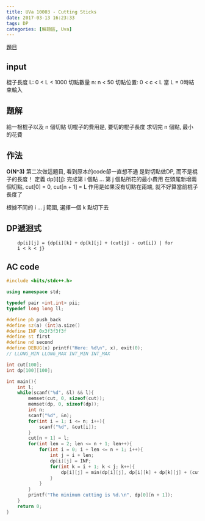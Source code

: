 ```yaml
---
title: UVa 10003 - Cutting Sticks
date: 2017-03-13 16:23:33
tags: DP
categories: [解題區, Uva]
---
```


[題目](https://uva.onlinejudge.org/index.php?option=com_onlinejudge&Itemid=8&category=12&page=show_problem&problem=944)

## input
棍子長度 L: 0 < L < 1000
切點數量 n: n < 50
切點位置: 0 < c < L
當 L = 0時結束輸入

## 題解
給一根棍子以及 n 個切點
切棍子的費用是, 要切的棍子長度
求切完 n 個點, 最小的花費

## 作法
**O(N^3)**
第二次做這題目, 看到原本的code卻一直想不通
是對切點做DP, 而不是棍子的長度！
定義 dp[i][j]: 完成第 i 個點 ... 第 j 個點所花的最小費用
在頭尾新增兩個切點, cut[0] = 0, cut[n + 1] = L
作用是如果沒有切點在兩端, 就不好算當前棍子長度了

根據不同的 i ... j 範圍, 選擇一個 k 點切下去

## DP遞迴式
```
    dp[i][j] = {dp[i][k] + dp[k][j] + (cut[j] - cut[i]) | for
    i < k < j}
```

## AC code
```cpp
#include <bits/stdc++.h>

using namespace std;

typedef pair <int,int> pii;
typedef long long ll;

#define pb push_back
#define sz(a) (int)a.size()
#define INF 0x3f3f3f3f
#define st first
#define nd second
#define DEBUG(x) printf("Here: %d\n", x), exit(0);
// LLONG_MIN LLONG_MAX INT_MIN INT_MAX

int cut[100];
int dp[100][100];

int main(){
    int l;
    while(scanf("%d", &l) && l){
        memset(cut, 0, sizeof(cut));
        memset(dp, 0, sizeof(dp));
        int n;
        scanf("%d", &n);
        for(int i = 1; i <= n; i++){
            scanf("%d", &cut[i]);
        }
        cut[n + 1] = l;
        for(int len = 2; len <= n + 1; len++){
            for(int i = 0; i + len <= n + 1; i++){
                int j = i + len;
                dp[i][j] = INF;
                for(int k = i + 1; k < j; k++){
                    dp[i][j] = min(dp[i][j], dp[i][k] + dp[k][j] + (cut[j] - cut[i]));
                }
            }
        }
        printf("The minimum cutting is %d.\n", dp[0][n + 1]);
    }
    return 0;
}
```
